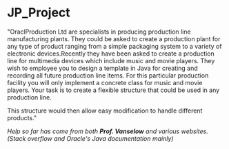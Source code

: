 # JP_Project

"OraclProduction Ltd are specialists in producing production line manufacturing plants.
They could be asked to create a production plant for any type of product ranging from a simple packaging system to a variety of electronic
devices.Recently they have been asked to create a production line for multimedia devices which include music and movie players.
They wish to employee you to design a template in Java for creating and recording all future production line items.
For this particular production facility you will only implement a concrete class for music and movie players.
Your task is to create a flexible structure that could be used in any production line.

This structure would then allow easy modification to handle different products."

*Help so far has come from both __Prof. Vanselow__ and various websites. (Stack overflow and Oracle's Java documentation mainly)*  
